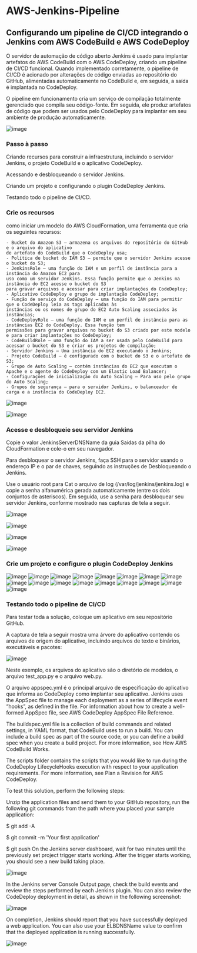 # AWS-Jenkins-Pipeline

## Configurando um pipeline de CI/CD integrando o Jenkins com AWS CodeBuild e AWS CodeDeploy 
 
O servidor de automação de código aberto Jenkins é usado para implantar artefatos do AWS CodeBuild com o AWS CodeDeploy, criando um pipeline de CI/CD funcional.
Quando implementado corretamente, o pipeline de CI/CD é acionado por alterações de código enviadas ao repositório do GitHub, alimentadas automaticamente no CodeBuild e, em seguida, a saída é implantada no CodeDeploy.
  
 
O pipeline em funcionamento cria um serviço de compilação totalmente gerenciado que compila seu código-fonte. Em seguida, ele produz artefatos de código que podem ser usados pelo CodeDeploy para implantar em seu ambiente de produção automaticamente.


![image](https://user-images.githubusercontent.com/48589838/89983289-e5fc2900-dc94-11ea-9258-685375cad1dd.png)



### Passo à passo 

Criando recursos para construir a infraestrutura, incluindo o servidor Jenkins, o projeto CodeBuild e o aplicativo CodeDeploy.

Acessando e desbloqueando o servidor Jenkins.

Criando um projeto e configurando o plugin CodeDeploy Jenkins.

Testando todo o pipeline de CI/CD.

### Crie os recursos
como iniciar um modelo do AWS CloudFormation, uma ferramenta que cria os seguintes recursos:

```
- Bucket do Amazon S3 — armazena os arquivos do repositório do GitHub e o arquivo do aplicativo 
de artefato do CodeBuild que o CodeDeploy usa;
- Política de bucket do IAM S3 — permite que o servidor Jenkins acesse o bucket do S3;
- JenkinsRole — uma função do IAM e um perfil de instância para a instância do Amazon EC2 para 
uso como um servidor Jenkins. Essa função permite que o Jenkins na instância do EC2 acesse o bucket do S3 
para gravar arquivos e acessar para criar implantações do CodeDeploy;
- Aplicativo CodeDeploy e grupo de implantação CodeDeploy;
- Função de serviço do CodeDeploy — uma função do IAM para permitir que o CodeDeploy leia as tags aplicadas às 
instâncias ou os nomes de grupo do EC2 Auto Scaling associados às instâncias;
- CodeDeployRole — uma função do IAM e um perfil de instância para as instâncias EC2 do CodeDeploy. Essa função tem 
permissões para gravar arquivos no bucket do S3 criado por este modelo e para criar implantações no CodeDeploy;
- CodeBuildRole — uma função do IAM a ser usada pelo CodeBuild para acessar o bucket do S3 e criar os projetos de compilação;
- Servidor Jenkins — Uma instância do EC2 executando o Jenkins;
- Projeto CodeBuild — é configurado com o bucket do S3 e o artefato do S3;
- Grupo de Auto Scaling — contém instâncias do EC2 que executam o Apache e o agente do CodeDeploy com um Elastic Load Balancer;
- Configurações de inicialização do Auto Scaling — Para uso pelo grupo do Auto Scaling;
- Grupos de segurança — para o servidor Jenkins, o balanceador de carga e a instância do CodeDeploy EC2.
```

![image](https://user-images.githubusercontent.com/48589838/89985330-87d14500-dc98-11ea-9964-c1211d0c8a03.png)

![image](https://user-images.githubusercontent.com/48589838/89985319-83a52780-dc98-11ea-8442-3e8e7eb3e403.png)


### Acesse e desbloqueie seu servidor Jenkins

Copie o valor JenkinsServerDNSName da guia Saídas da pilha do CloudFormation e cole-o em seu navegador.

Para desbloquear o servidor Jenkins, faça SSH para o servidor usando o endereço IP e o par de chaves, seguindo as instruções de Desbloqueando o Jenkins.

Use o usuário root para Cat o arquivo de log (/var/log/jenkins/jenkins.log) e copie a senha alfanumérica gerada automaticamente (entre os dois conjuntos de asteriscos). Em seguida, use a senha para desbloquear seu servidor Jenkins, conforme mostrado nas capturas de tela a seguir.

![image](https://user-images.githubusercontent.com/48589838/89985442-ba7b3d80-dc98-11ea-9cb4-9014339ba6e3.png)

![image](https://user-images.githubusercontent.com/48589838/89985456-be0ec480-dc98-11ea-9f0a-32333a15e9ce.png)

![image](https://user-images.githubusercontent.com/48589838/89985477-c666ff80-dc98-11ea-8313-dcdec60d39f8.png)

![image](https://user-images.githubusercontent.com/48589838/89985469-c23ae200-dc98-11ea-9243-9c8994fa4f28.png)


### Crie um projeto e configure o plugin CodeDeploy Jenkins

![image](https://user-images.githubusercontent.com/48589838/89985612-fadabb80-dc98-11ea-84cf-c2add128ffc0.png)
![image](https://user-images.githubusercontent.com/48589838/89985621-ff06d900-dc98-11ea-9fee-f80963c8291f.png)
![image](https://user-images.githubusercontent.com/48589838/89985634-05955080-dc99-11ea-9187-db635bdeca9a.png)
![image](https://user-images.githubusercontent.com/48589838/89985688-15149980-dc99-11ea-8810-8e7a43c1e4ff.png)
![image](https://user-images.githubusercontent.com/48589838/89985702-1c3ba780-dc99-11ea-90c3-220b906d91a7.png)
![image](https://user-images.githubusercontent.com/48589838/89985709-1fcf2e80-dc99-11ea-8caf-4962b2721915.png)
![image](https://user-images.githubusercontent.com/48589838/89985726-25c50f80-dc99-11ea-9955-68b7897cb6db.png)
![image](https://user-images.githubusercontent.com/48589838/89985715-22ca1f00-dc99-11ea-9fe5-4a1b0c79e65c.png)
![image](https://user-images.githubusercontent.com/48589838/89985694-180f8a00-dc99-11ea-8a3c-fa211b9ea87e.png)
![image](https://user-images.githubusercontent.com/48589838/89985744-28c00000-dc99-11ea-8e62-e3d18baa5152.png)
![image](https://user-images.githubusercontent.com/48589838/89985756-2c538700-dc99-11ea-9318-a0cb7a6aed0a.png)
![image](https://user-images.githubusercontent.com/48589838/89985781-31b0d180-dc99-11ea-969e-407595b211ad.png)
![image](https://user-images.githubusercontent.com/48589838/89985795-35dcef00-dc99-11ea-816f-2ce6a2bacece.png)
![image](https://user-images.githubusercontent.com/48589838/89985806-38d7df80-dc99-11ea-8cd8-b003ccac1c45.png)
![image](https://user-images.githubusercontent.com/48589838/89985848-45f4ce80-dc99-11ea-9a47-c8256c083864.png)
![image](https://user-images.githubusercontent.com/48589838/89985864-4a20ec00-dc99-11ea-8dbf-fcecdedec7e6.png)
![image](https://user-images.githubusercontent.com/48589838/89985875-4db47300-dc99-11ea-8288-fb7e30a5cb11.png)


### Testando todo o pipeline de CI/CD

Para testar toda a solução, coloque um aplicativo em seu repositório GitHub.

A captura de tela a seguir mostra uma árvore do aplicativo contendo os arquivos de origem do aplicativo, incluindo arquivos de texto e binários, executáveis e pacotes:

![image](https://user-images.githubusercontent.com/48589838/89986084-a71ca200-dc99-11ea-9021-097d82084171.png)

Neste exemplo, os arquivos do aplicativo são o diretório de modelos, o arquivo test_app.py e o arquivo web.py.

O arquivo appspec.yml é o principal arquivo de especificação do aplicativo que informa ao CodeDeploy como implantar seu aplicativo. Jenkins uses the AppSpec file to manage each deployment as a series of lifecycle event “hooks”, as defined in the file. For information about how to create a well-formed AppSpec file, see AWS CodeDeploy AppSpec File Reference.

The buildspec.yml file is a collection of build commands and related settings, in YAML format, that CodeBuild uses to run a build. You can include a build spec as part of the source code, or you can define a build spec when you create a build project. For more information, see How AWS CodeBuild Works.

The scripts folder contains the scripts that you would like to run during the CodeDeploy LifecycleHooks execution with respect to your application requirements. For more information, see Plan a Revision for AWS CodeDeploy.

To test this solution, perform the following steps:

Unzip the application files and send them to your GitHub repository, run the following git commands from the path where you placed your sample application:

$ git add -A

$ git commit -m 'Your first application'

$ git push
On the Jenkins server dashboard, wait for two minutes until the previously set project trigger starts working. After the trigger starts working, you should see a new build taking place.

![image](https://user-images.githubusercontent.com/48589838/89986214-d92e0400-dc99-11ea-84cb-9ff3e830a1b8.png)

In the Jenkins server Console Output page, check the build events and review the steps performed by each Jenkins plugin. You can also review the CodeDeploy deployment in detail, as shown in the following screenshot:

![image](https://user-images.githubusercontent.com/48589838/89986227-dd5a2180-dc99-11ea-95a5-15938ac49df1.png)

On completion, Jenkins should report that you have successfully deployed a web application. You can also use your ELBDNSName value to confirm that the deployed application is running successfully.

![image](https://user-images.githubusercontent.com/48589838/89986033-9409d200-dc99-11ea-883c-37f6a469e02c.png)
